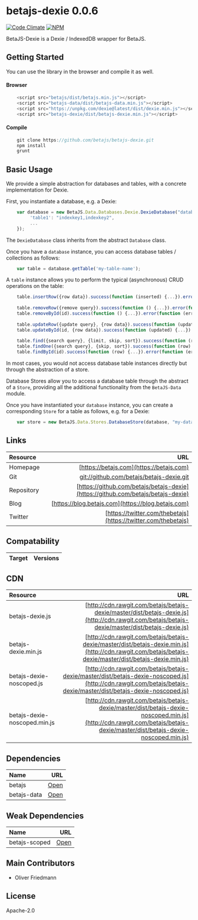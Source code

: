 # betajs-dexie 0.0.6
[![Code Climate](https://codeclimate.com/github/betajs/betajs-dexie/badges/gpa.svg)](https://codeclimate.com/github/betajs/betajs-dexie)
[![NPM](https://img.shields.io/npm/v/betajs-dexie.svg?style=flat)](https://www.npmjs.com/package/betajs-dexie)


BetaJS-Dexie is a Dexie / IndexedDB wrapper for BetaJS.



## Getting Started


You can use the library in the browser and compile it as well.

#### Browser

```javascript
	<script src="betajs/dist/betajs.min.js"></script>
	<script src="betajs-data/dist/betajs-data.min.js"></script>
	<script src="https://unpkg.com/dexie@latest/dist/dexie.min.js"></script>
	<script src="betajs-dexie/dist/betajs-dexie.min.js"></script>
``` 

#### Compile

```javascript
	git clone https://github.com/betajs/betajs-dexie.git
	npm install
	grunt
```



## Basic Usage


We provide a simple abstraction for databases and tables, with a concrete implementation for Dexie.

First, you instantiate a database, e.g. a Dexie:

```javascript
	var database = new BetaJS.Data.Databases.Dexie.DexieDatabase("database", {
	     'table1': "indexkey1,indexkey2",
         ...
    });
```
 
The `DexieDatabase` class inherits from the abstract `Database` class.

Once you have a `database` instance, you can access database tables / collections as follows:

```javascript
	var table = database.getTable('my-table-name');
```

A `table` instance allows you to perform the typical (asynchronous) CRUD operations on the table:

```javascript
	table.insertRow({row data}).success(function (inserted) {...}).error(function (error) {...});
	
	table.removeRow({remove query}).success(function () {...}).error(function (error) {...});
	table.removeById(id).success(function () {...}).error(function (error) {...});
	
	table.updateRow({update query}, {row data}).success(function (updated) {...}).error(function (error) {...});
	table.updateById(id, {row data}).success(function (updated) {...}).error(function (error) {...});
	
	table.find({search query}, {limit, skip, sort}).success(function (rowIterator) {...}).error(function (error) {...});
	table.findOne({search query}, {skip, sort}).success(function (row) {...}).error(function (error) {...});
	table.findById(id).success(function (row) {...}).error(function (error) {...});
``` 

In most cases, you would not access database table instances directly but through the abstraction of a store.

Database Stores allow you to access a database table through the abstract of a `Store`, providing all the additional functionality from the `BetaJS-Data` module.

Once you have instantiated your `database` instance, you can create a corresponding `Store` for a table as follows, e.g. for a Dexie:

```javascript
	var store = new BetaJS.Data.Stores.DatabaseStore(database, "my-database-table");
```


## Links
| Resource   | URL |
| :--------- | --: |
| Homepage   | [https://betajs.com](https://betajs.com) |
| Git        | [git://github.com/betajs/betajs-dexie.git](git://github.com/betajs/betajs-dexie.git) |
| Repository | [https://github.com/betajs/betajs-dexie](https://github.com/betajs/betajs-dexie) |
| Blog       | [https://blog.betajs.com](https://blog.betajs.com) | 
| Twitter    | [https://twitter.com/thebetajs](https://twitter.com/thebetajs) | 
 



## Compatability
| Target | Versions |
| :----- | -------: |


## CDN
| Resource | URL |
| :----- | -------: |
| betajs-dexie.js | [http://cdn.rawgit.com/betajs/betajs-dexie/master/dist/betajs-dexie.js](http://cdn.rawgit.com/betajs/betajs-dexie/master/dist/betajs-dexie.js) |
| betajs-dexie.min.js | [http://cdn.rawgit.com/betajs/betajs-dexie/master/dist/betajs-dexie.min.js](http://cdn.rawgit.com/betajs/betajs-dexie/master/dist/betajs-dexie.min.js) |
| betajs-dexie-noscoped.js | [http://cdn.rawgit.com/betajs/betajs-dexie/master/dist/betajs-dexie-noscoped.js](http://cdn.rawgit.com/betajs/betajs-dexie/master/dist/betajs-dexie-noscoped.js) |
| betajs-dexie-noscoped.min.js | [http://cdn.rawgit.com/betajs/betajs-dexie/master/dist/betajs-dexie-noscoped.min.js](http://cdn.rawgit.com/betajs/betajs-dexie/master/dist/betajs-dexie-noscoped.min.js) |



## Dependencies
| Name | URL |
| :----- | -------: |
| betajs | [Open](https://github.com/betajs/betajs) |
| betajs-data | [Open](https://github.com/betajs/betajs-data) |


## Weak Dependencies
| Name | URL |
| :----- | -------: |
| betajs-scoped | [Open](https://github.com/betajs/betajs-scoped) |


## Main Contributors

- Oliver Friedmann

## License

Apache-2.0







